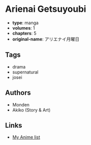 # Arienai Getsuyoubi

-   **type**: manga
-   **volumes**: 1
-   **chapters**: 5
-   **original-name**: アリエナイ月曜日

## Tags

-   drama
-   supernatural
-   josei

## Authors

-   Monden
-   Akiko (Story & Art)

## Links

-   [My Anime list](https://myanimelist.net/manga/37245/Arienai_Getsuyoubi)
